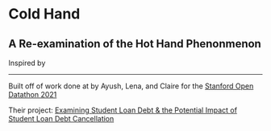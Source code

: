 # Cold Hand
## A Re-examination of the Hot Hand Phenonmenon

Inspired by 

---
Built off of work done at by Ayush, Lena, and Claire for the [Stanford Open Datathon 2021](https://datathon.stanford.edu/)

Their project: [Examining Student Loan Debt & the Potential Impact of Student Loan Debt Cancellation](https://apandit42.github.io/datathon2021/)
